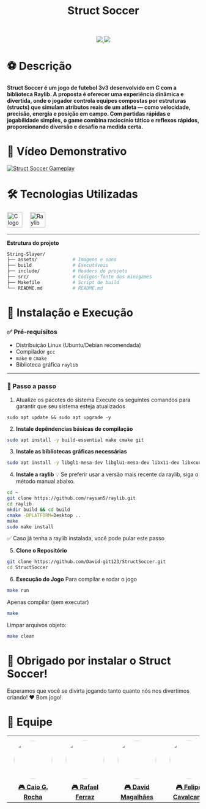 <h1 align="center"> Struct Soccer </h1> 
<br> 
<p align="center"> 
    <a href="#"> <img src="https://img.shields.io/badge/C-00599C?style=for-the-badge&logo=c&logoColor=white" /> </a> <a href="https://www.raylib.com/"> <img src="https://img.shields.io/badge/Raylib-000000?style=for-the-badge&logoColor=white" /> </a> 
</p>

<h1><strong>⚽ Descrição</strong></h1> <h4> Struct Soccer é um jogo de futebol 3v3 desenvolvido em C com a biblioteca Raylib. A proposta é oferecer uma experiência dinâmica e divertida, onde o jogador controla equipes compostas por estruturas (structs) que simulam atributos reais de um atleta — como velocidade, precisão, energia e posição em campo. Com partidas rápidas e jogabilidade simples, o game combina raciocínio tático e reflexos rápidos, proporcionando diversão e desafio na medida certa. </h4>

<h1><strong>🎥 Vídeo Demonstrativo</strong></h1> <a href="#"> <img src="" alt="Struct Soccer Gameplay"> </a>

<h1><strong>🛠️ Tecnologias Utilizadas</strong></h1>

<div align="left">
  <img src="https://cdn.jsdelivr.net/gh/devicons/devicon/icons/c/c-original.svg" height="40" alt="C logo" />
  <img width="12" />
  <img src="https://www.raylib.com/favicon.ico" height="40" alt="Raylib logo" />
</div>

---

**Estrutura do projeto**

```bash
String-Slayer/
├── assets/             # Imagens e sons   
├── build               # Executáveis
├── include/            # Headers do projeto
├── src/                # Códigos-fonte dos minigames
├── Makefile            # Script de build
└── README.md           # README.md
``` 

<h1><strong>🚀 Instalação e Execução</strong></h1>

### ✅ Pré-requisitos

- Distribuição Linux (Ubuntu/Debian recomendada)
- Compilador `gcc`
- `make` e `cmake`
- Biblioteca gráfica `raylib`

---
### 🔧 Passo a passo

1. Atualize os pacotes do sistema
Execute os seguintes comandos para garantir que seu sistema esteja atualizados
```
sudo apt update && sudo apt upgrade -y
```

2. **Instale depêndencias básicas de compilação**
```bash
sudo apt install -y build-essential make cmake git
````

3. **Instale as bibliotecas gráficas necessárias**
```bash
sudo apt install -y libgl1-mesa-dev libglu1-mesa-dev libx11-dev libxcursor-dev libxrandr-dev libxi-dev libxinerama-dev xorg-dev xserver-xorg-dev libopenal-dev libasound2-dev
```

4. **Instale a raylib**
💡 Se preferir usar a versão mais recente da raylib, siga o método manual abaixo. 
```bash
cd ~
git clone https://github.com/raysan5/raylib.git
cd raylib
mkdir build && cd build
cmake -DPLATFORM=Desktop ..
make
sudo make install
```
✅ Caso já tenha a raylib instalada, você pode pular este passo

5. **Clone o Repositório**
   
```bash
git clone https://github.com/David-git123/StructSoccer.git
cd StructSoccer
```

6. **Execução do Jogo**
Para compilar e rodar o jogo
```bash
make run
```
Apenas compilar (sem executar)
```bash
make
```
Limpar arquivos objeto:
```bash
make clean
```

<h1> 🎉 Obrigado por instalar o Struct Soccer! </h1>
Esperamos que você se divirta jogando tanto quanto nós nos divertimos criando! ❤️ 
Bom jogo!

<br>
<h1><strong>👥 Equipe</strong></h1>

<p align="center">
<table>
  <tr>
    <td align="center">
      <a href="https://github.com/caioguimaraesr">
        <img src="https://avatars.githubusercontent.com/caioguimaraesr" width="100" style="border-radius: 50%; margin: 10px;" />
        <br><strong>🎮 Caio G. Rocha</strong>
      </a>
    </td>
    <td align="center">
      <a href="https://github.com/rafaferraz05">
        <img src="https://avatars.githubusercontent.com/rafaferraz05" width="100" style="border-radius: 50%; margin: 10px;" />
        <br><strong>🎮 Rafael Ferraz</strong>
      </a>
    </td>
    <td align="center">
      <a href="https://github.com/David-git123">
        <img src="https://avatars.githubusercontent.com/David-git123" width="100" style="border-radius: 50%; margin: 10px;" />
        <br><strong>🎮 David Magalhães</strong>
      </a>
    </td>
    <td align="center">
      <a href="https://github.com/Cavalcanti-Felipe">
        <img src="https://avatars.githubusercontent.com/Cavalcanti-Felipe" width="100" style="border-radius: 50%; margin: 10px;" />
        <br><strong>🎮 Felipe Cavalcanti</strong>
      </a>
    </td>
  </tr>
</table>
</p>
